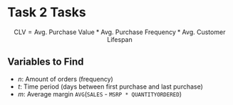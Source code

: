 # Task 2 Tasks

$$
\text{CLV} = \text{Avg. Purchase Value} * \text{Avg. Purchase Frequency} * \text{Avg. Customer Lifespan}
$$

## Variables to Find

  - $n$: Amount of orders (frequency)
  - $t$: Time period (days between first purchase and last purchase)
  - $m$: Average margin `AVG`(`SALES` - `MSRP * QUANTITYORDERED`)
